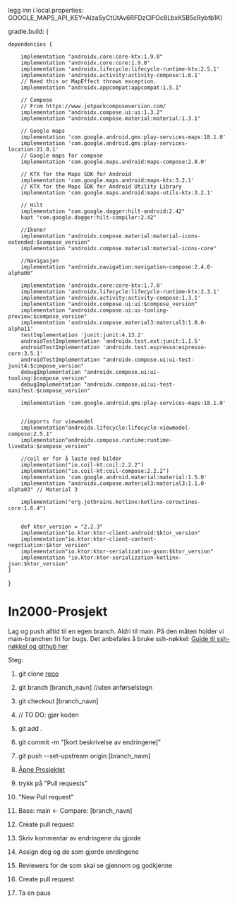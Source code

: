 legg inn i local.properties:
GOOGLE_MAPS_API_KEY=AIzaSyCtUtAv6RFDzClFOc8LbxK5B5cRybtb1KI

gradle.build:
{

    dependencies {

        implementation "androidx.core:core-ktx:1.9.0"
        implementation "androidx.core:core:1.9.0"
        implementation 'androidx.lifecycle:lifecycle-runtime-ktx:2.5.1'
        implementation 'androidx.activity:activity-compose:1.6.1'
        // Need this or MapEffect throws exception.
        implementation "androidx.appcompat:appcompat:1.5.1"

        // Compose
        // From https://www.jetpackcomposeversion.com/
        implementation "androidx.compose.ui:ui:1.3.2"
        implementation "androidx.compose.material:material:1.3.1"

        // Google maps
        implementation 'com.google.android.gms:play-services-maps:18.1.0'
        implementation 'com.google.android.gms:play-services-location:21.0.1'
        // Google maps for compose
        implementation 'com.google.maps.android:maps-compose:2.8.0'

        // KTX for the Maps SDK for Android
        implementation 'com.google.maps.android:maps-ktx:3.2.1'
        // KTX for the Maps SDK for Android Utility Library
        implementation 'com.google.maps.android:maps-utils-ktx:3.2.1'

        // Hilt
        implementation "com.google.dagger:hilt-android:2.42"
        kapt "com.google.dagger:hilt-compiler:2.42"

        //Ikoner
        implementation "androidx.compose.material:material-icons-extended:$compose_version"
        implementation "androidx.compose.material:material-icons-core"

        //Navigasjon
        implementation "androidx.navigation:navigation-compose:2.4.0-alpha06"

        implementation 'androidx.core:core-ktx:1.7.0'
        implementation 'androidx.lifecycle:lifecycle-runtime-ktx:2.3.1'
        implementation 'androidx.activity:activity-compose:1.3.1'
        implementation "androidx.compose.ui:ui:$compose_version"
        implementation "androidx.compose.ui:ui-tooling-preview:$compose_version"
        implementation 'androidx.compose.material3:material3:1.0.0-alpha11'
        testImplementation 'junit:junit:4.13.2'
        androidTestImplementation 'androidx.test.ext:junit:1.1.5'
        androidTestImplementation 'androidx.test.espresso:espresso-core:3.5.1'
        androidTestImplementation "androidx.compose.ui:ui-test-junit4:$compose_version"
        debugImplementation "androidx.compose.ui:ui-tooling:$compose_version"
        debugImplementation "androidx.compose.ui:ui-test-manifest:$compose_version"

        implementation 'com.google.android.gms:play-services-maps:18.1.0'


        //imports for viewmodel
        implementation"androidx.lifecycle:lifecycle-viewmodel-compose:2.5.1"
        implementation"androidx.compose.runtime:runtime-livedata:$compose_version"

        //coil er for å laste ned bilder
        implementation("io.coil-kt:coil:2.2.2")
        implementation("io.coil-kt:coil-compose:2.2.2")
        implementation 'com.google.android.material:material:1.5.0'
        implementation "androidx.compose.material3:material3:1.1.0-alpha03" // Material 3

        implementation("org.jetbrains.kotlinx:kotlinx-coroutines-core:1.6.4")


        def ktor_version = "2.2.3"
        implementation"io.ktor:ktor-client-android:$ktor_version"
        implementation"io.ktor:ktor-client-content-negotiation:$ktor_version"
        implementation"io.ktor:ktor-serialization-gson:$ktor_version"
        implementation "io.ktor:ktor-serialization-kotlinx-json:$ktor_version"
    }

}

# In2000-Prosjekt
Lag og push alltid til en egen branch. Aldri til main. På den måten holder vi main-branchen fri for bugs.
Det anbefales å bruke ssh-nøkkel: [Guide til ssh-nøkkel og github her](https://www.uio.no/tjenester/it/maskin/filer/versjonskontroll/github.html#ssh-nokler)


Steg:
1. git clone [repo](https://github.uio.no/dafolvel/In2000-Prosjekt.git)
2. git branch [branch_navn] //uten anførselstegn
3. git checkout [branch_navn]
4. // TO DO: gjør koden
5. git add .
6. git commit -m "[kort beskrivelse av endringene]"
7. git push --set-upstream origin [branch_navn]
8. [Åpne Prosjektet](https://github.uio.no/dafolvel/In2000-Prosjekt)
9. trykk på "Pull requests"
10. "New Pull request"
11. Base: main <- Compare: [branch_navn]
12. Create pull request

13. Skriv kommentar av endringene du gjorde
14. Assign deg og de som gjorde enrdingene
15. Reviewers for de som skal se gjennom og godkjenne
16. Create pull request
17. Ta en paus
